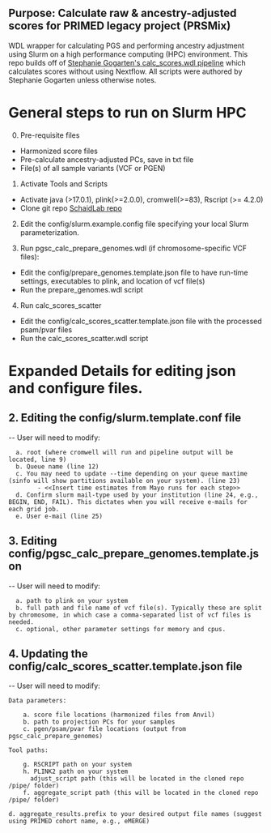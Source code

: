 
## Purpose: Calculate raw & ancestry-adjusted scores for PRIMED legacy project (PRSMix)

WDL wrapper for calculating PGS and performing ancestry adjustment using Slurm on a high performance computing (HPC) environment. This repo builds off of [Stephanie Gogarten's calc_scores.wdl pipeline](https://github.com/UW-GAC/pgsc_calc_wdl/blob/main/README.md) which calculates scores without using Nextflow. All
 scripts were authored by Stephanie Gogarten unless otherwise notes. 


# General steps to run on Slurm HPC 

0. Pre-requisite files
  - Harmonized score files
  - Pre-calculate ancestry-adjusted PCs, save in txt file
  - File(s) of all sample variants (VCF or PGEN)

1. Activate Tools and Scripts
  - Activate java (>17.0.1), plink(>=2.0.0), cromwell(>=83), Rscript (>= 4.2.0)
  - Clone git repo [SchaidLab repo](https://github.com/schaidlab/pgsc_calc_wdl)

2. Edit the config/slurm.example.config file specifying your local Slurm parameterization.

3. Run pgsc_calc_prepare_genomes.wdl (if chromosome-specific VCF files):
- Edit the config/prepare_genomes.template.json file to have run-time settings, executables to plink, and location of vcf file(s)
- Run the prepare_genomes.wdl script

4. Run calc_scores_scatter
- Edit the config/calc_scores_scatter.template.json file with the processed psam/pvar files
- Run the calc_scores_scatter.wdl script


# Expanded Details for editing json and configure files.


## 2. Editing the config/slurm.template.conf file
-- User will need to modify:

      a. root (where cromwell will run and pipeline output will be located, line 9)
      b. Queue name (line 12)
      c. You may need to update --time depending on your queue maxtime (sinfo will show partitions available on your system). (line 23)
      		- <<Insert time estimates from Mayo runs for each step>>
      d. Confirm slurm mail-type used by your institution (line 24, e.g., BEGIN, END, FAIL). This dictates when you will receive e-mails for each grid job. 
      e. User e-mail (line 25)

## 3. Editing config/pgsc_calc_prepare_genomes.template.json
-- User will need to modify:

      a. path to plink on your system
      b. full path and file name of vcf file(s). Typically these are split by chromosome, in which case a comma-separated list of vcf files is needed. 
      c. optional, other parameter settings for memory and cpus.


##  4. Updating the config/calc_scores_scatter.template.json file

-- User will need to modify:

	Data parameters:
 
		a. score file locations (harmonized files from Anvil)
		b. path to projection PCs for your samples 
		c. pgen/psam/pvar file locations (output from pgsc_calc_prepare_genomes)
	
 	Tool paths: 
	
  		g. RSCRIPT path on your system
		h. PLINK2 path on your system
		  adjust_script path (this will be located in the cloned repo /pipe/ folder)
		f. aggregate_script path (this will be located in the cloned repo /pipe/ folder)
  	
   	d. aggregate_results.prefix to your desired output file names (suggest using PRIMED cohort name, e.g., eMERGE)
	 

